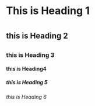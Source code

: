 # This is Heading 1 <h1>
## this is Heading 2 <h2>
### this is Heading 3
#### this is Heading4
##### this is Heading 5
###### this is Heading 6
  
